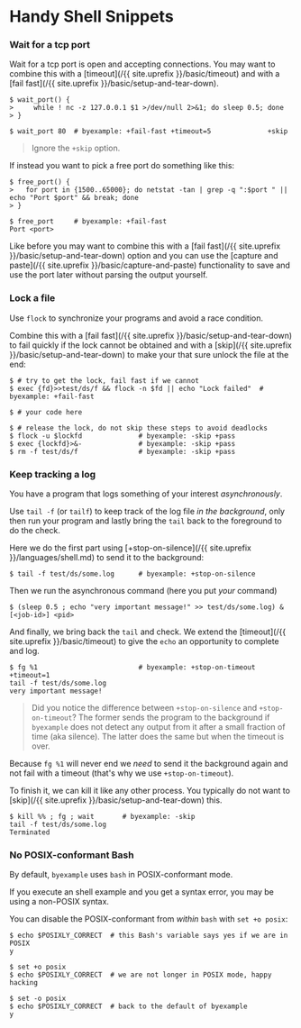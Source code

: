 # Handy Shell Snippets

### Wait for a tcp port

Wait for a tcp port is open and accepting connections.
You may want to combine this with a
[timeout](/{{ site.uprefix }}/basic/timeout) and with a
[fail fast](/{{ site.uprefix }}/basic/setup-and-tear-down).

```shell
$ wait_port() {
>     while ! nc -z 127.0.0.1 $1 >/dev/null 2>&1; do sleep 0.5; done
> }

$ wait_port 80  # byexample: +fail-fast +timeout=5              +skip
```

> Ignore the ``+skip`` option.

If instead you want to pick a free port do something like this:

```shell
$ free_port() {
>   for port in {1500..65000}; do netstat -tan | grep -q ":$port " || echo "Port $port" && break; done
> }

$ free_port     # byexample: +fail-fast
Port <port>
```

Like before you may want to combine this with a
[fail fast](/{{ site.uprefix }}/basic/setup-and-tear-down) option and you
can use the
[capture and paste](/{{ site.uprefix }}/basic/capture-and-paste) functionality
to save and use the port later without parsing the output yourself.

### Lock a file

Use ``flock`` to synchronize your programs and avoid a race condition.

Combine this with a
[fail fast](/{{ site.uprefix }}/basic/setup-and-tear-down) to fail quickly
if the lock cannot be obtained and with a
[skip](/{{ site.uprefix }}/basic/setup-and-tear-down) to make your that
sure unlock the file at the end:

```shell
$ # try to get the lock, fail fast if we cannot
$ exec {fd}>>test/ds/f && flock -n $fd || echo "Lock failed"  # byexample: +fail-fast

$ # your code here

$ # release the lock, do not skip these steps to avoid deadlocks
$ flock -u $lockfd              # byexample: -skip +pass
$ exec {lockfd}>&-              # byexample: -skip +pass
$ rm -f test/ds/f               # byexample: -skip +pass
```

### Keep tracking a log

You have a program that logs something of your interest *asynchronously*.

Use ``tail -f`` (or ``tailf``) to keep track of
the log file *in the background*, only then run your program and
lastly bring the ``tail`` back to the foreground to do the check.

<!--
# create and wipe the log
$ > test/ds/some.log
-->

Here we do the first part using
[+stop-on-silence](/{{ site.uprefix }}/languages/shell.md) to send it
to the background:

```shell
$ tail -f test/ds/some.log      # byexample: +stop-on-silence
```

Then we run the asynchronous command (here you put *your* command)

```shell
$ (sleep 0.5 ; echo "very important message!" >> test/ds/some.log) &
[<job-id>] <pid>
```

And finally, we bring back the ``tail`` and check. We extend the
[timeout](/{{ site.uprefix }}/basic/timeout)
to give the ``echo`` an opportunity to complete and log.

```shell
$ fg %1                         # byexample: +stop-on-timeout +timeout=1
tail -f test/ds/some.log
very important message!
```

> Did you notice the difference between ``+stop-on-silence`` and
> ``+stop-on-timeout``? The former sends the program to the background
> if ``byexample`` does not detect any output from it after a small
> fraction of time (aka silence). The latter does the same but when
> the timeout is over.

Because ``fg %1`` will never end we *need* to
send it the background again and not fail with a timeout (that's why
we use `+stop-on-timeout`).

To finish it, we can kill it like any other process. You typically
do not want to [skip](/{{ site.uprefix }}/basic/setup-and-tear-down) this.

```shell
$ kill %% ; fg ; wait       # byexample: -skip
tail -f test/ds/some.log
Terminated
```

### No POSIX-conformant Bash

By default, `byexample` uses `bash` in POSIX-conformant mode.

If you execute an shell example and you get a syntax error, you may be
using a non-POSIX syntax.

You can disable the POSIX-conformant from *within* `bash` with `set
+o posix`:

```shell
$ echo $POSIXLY_CORRECT  # this Bash's variable says yes if we are in POSIX
y

$ set +o posix
$ echo $POSIXLY_CORRECT  # we are not longer in POSIX mode, happy hacking

$ set -o posix
$ echo $POSIXLY_CORRECT  # back to the default of byexample
y
```

<!--
$ set -o posix           # byexample: +pass -skip
-->

